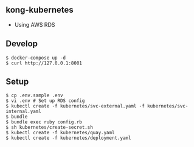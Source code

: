 kong-kubernetes
---

* Using AWS RDS


## Develop

```
$ docker-compose up -d
$ curl http://127.0.0.1:8001
```

## Setup

```
$ cp .env.sample .env
$ vi .env # Set up RDS config
$ kubectl create -f kubernetes/svc-external.yaml -f kubernetes/svc-internal.yaml
$ bundle
$ bundle exec ruby config.rb
$ sh kubernetes/create-secret.sh
$ kubectl create -f kubernetes/quay.yaml
$ kubectl create -f kubernetes/deployment.yaml
```
